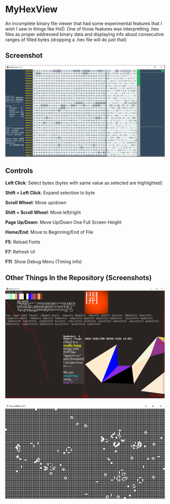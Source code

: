 # MyHexView
An incomplete binary file viewer that had some experimental features that I wish I saw in things like HxD. One of those features was interpretting .hex files as proper addressed binary data and displaying info about consecutive ranges of filled bytes (dropping a .hex file will do just that)

## Screenshot

![Screenshot](/release/screenshot1.png)

## Controls

**Left Click**: Select bytes (bytes with same value as selected are highlighted)

**Shift + Left Click**: Expand selection to byte

**Scroll Wheel**: Move up/down

**Shift + Scroll Wheel**: Move left/right

**Page Up/Down**: Move Up/Down One Full Screen Height

**Home/End**: Move to Beginning/End of File

**F5**: Reload Fonts

**F7**: Refresh UI

**F11**: Show Debug Menu (Timing info)

## Other Things In the Repository (Screenshots)

![Playground](/release/screenshot2.png)

![Game of Life](/release/screenshot3.png)
